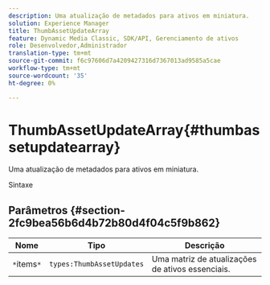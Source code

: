 ```yaml
---
description: Uma atualização de metadados para ativos em miniatura.
solution: Experience Manager
title: ThumbAssetUpdateArray
feature: Dynamic Media Classic, SDK/API, Gerenciamento de ativos
role: Desenvolvedor,Administrador
translation-type: tm+mt
source-git-commit: f6c97606d7a4209427316d7367013ad9585a5cae
workflow-type: tm+mt
source-wordcount: '35'
ht-degree: 0%

---
```



# ThumbAssetUpdateArray{#thumbassetupdatearray}

Uma atualização de metadados para ativos em miniatura.

Sintaxe

## Parâmetros {#section-2fc9bea56b6d4b72b80d4f04c5f9b862}

| Nome | Tipo | Descrição |
|---|---|---|
| `*`items`*` | `types:ThumbAssetUpdates` | Uma matriz de atualizações de ativos essenciais. |


